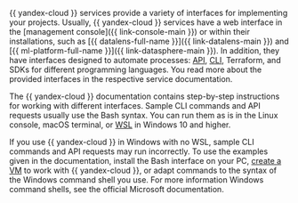 {{ yandex-cloud }} services provide a variety of interfaces for implementing your projects. Usually, {{ yandex-cloud }} services have a web interface in the [management console]({{ link-console-main }}) or within their installations, such as [{{ datalens-full-name }}]({{ link-datalens-main }}) and [{{ ml-platform-full-name }}]({{ link-datasphere-main }}). In addition, they have interfaces designed to automate processes: [API](../../api-design-guide/), [CLI](../../cli/), Terraform, and SDKs for different programming languages. You read more about the provided interfaces in the respective service documentation.

The {{ yandex-cloud }} documentation contains step-by-step instructions for working with different interfaces. Sample CLI commands and API requests usually use the Bash syntax. You can run them as is in the Linux console, macOS terminal, or [WSL](https://learn.microsoft.com/en-us/windows/wsl/) in Windows 10 and higher.

If you use {{ yandex-cloud }} in Windows with no WSL, sample CLI commands and API requests may run incorrectly. To use the examples given in the documentation, install the Bash interface on your PC, [create a VM](../../compute/operations/vm-create/create-linux-vm.md) to work with {{ yandex-cloud }}, or adapt commands to the syntax of the Windows command shell you use. For more information Windows command shells, see the official Microsoft documentation.